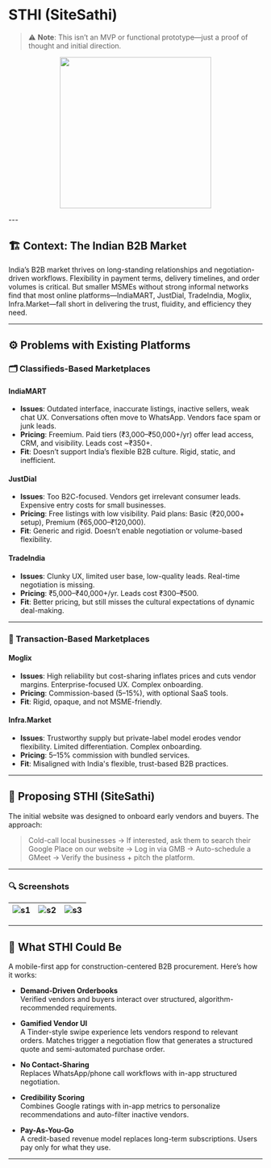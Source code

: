 # STHI (SiteSathi)

> ⚠️ **Note**: This isn’t an MVP or functional prototype—just a proof of thought and initial direction.

<p align="center">
  <img src="https://github.com/user-attachments/assets/8720152d-de7e-4ce3-b8f7-e6d69dfb39e0" width="300"/>
</p>
---

## 🏗️ Context: The Indian B2B Market

India’s B2B market thrives on long-standing relationships and negotiation-driven workflows. Flexibility in payment terms, delivery timelines, and order volumes is critical. But smaller MSMEs without strong informal networks find that most online platforms—IndiaMART, JustDial, TradeIndia, Moglix, Infra.Market—fall short in delivering the trust, fluidity, and efficiency they need.

---

## ⚙️ Problems with Existing Platforms

### 🗂️ Classifieds-Based Marketplaces

#### **IndiaMART**
- **Issues**: Outdated interface, inaccurate listings, inactive sellers, weak chat UX. Conversations often move to WhatsApp. Vendors face spam or junk leads.  
- **Pricing**: Freemium. Paid tiers (₹3,000–₹50,000+/yr) offer lead access, CRM, and visibility. Leads cost ~₹350+.  
- **Fit**: Doesn’t support India’s flexible B2B culture. Rigid, static, and inefficient.

#### **JustDial**
- **Issues**: Too B2C-focused. Vendors get irrelevant consumer leads. Expensive entry costs for small businesses.  
- **Pricing**: Free listings with low visibility. Paid plans: Basic (₹20,000+ setup), Premium (₹65,000–₹120,000).  
- **Fit**: Generic and rigid. Doesn’t enable negotiation or volume-based flexibility.

#### **TradeIndia**
- **Issues**: Clunky UX, limited user base, low-quality leads. Real-time negotiation is missing.  
- **Pricing**: ₹5,000–₹40,000+/yr. Leads cost ₹300–₹500.  
- **Fit**: Better pricing, but still misses the cultural expectations of dynamic deal-making.

---

### 🔄 Transaction-Based Marketplaces

#### **Moglix**
- **Issues**: High reliability but cost-sharing inflates prices and cuts vendor margins. Enterprise-focused UX. Complex onboarding.  
- **Pricing**: Commission-based (5–15%), with optional SaaS tools.  
- **Fit**: Rigid, opaque, and not MSME-friendly.

#### **Infra.Market**
- **Issues**: Trustworthy supply but private-label model erodes vendor flexibility. Limited differentiation. Complex onboarding.  
- **Pricing**: 5–15% commission with bundled services.  
- **Fit**: Misaligned with India's flexible, trust-based B2B practices.

---

## 🚀 Proposing STHI (SiteSathi)

The initial website was designed to onboard early vendors and buyers. The approach:

> Cold-call local businesses → If interested, ask them to search their Google Place on our website → Log in via GMB → Auto-schedule a GMeet → Verify the business + pitch the platform.

---

### 🔍 Screenshots

| ![s1](https://github.com/user-attachments/assets/0f5bacd0-5404-4c9a-ab39-50886f8dc81f) | ![s2](https://github.com/user-attachments/assets/10969e56-5b99-4322-99f6-44a7330836f2) | ![s3](https://github.com/user-attachments/assets/3a085239-0b84-407c-96a1-44a6a3b25ecf) |
|:--:|:--:|:--:|

---

## 📱 What STHI Could Be

A mobile-first app for construction-centered B2B procurement. Here’s how it works:

- **Demand-Driven Orderbooks**  
  Verified vendors and buyers interact over structured, algorithm-recommended requirements.

- **Gamified Vendor UI**  
  A Tinder-style swipe experience lets vendors respond to relevant orders. Matches trigger a negotiation flow that generates a structured quote and semi-automated purchase order.

- **No Contact-Sharing**  
  Replaces WhatsApp/phone call workflows with in-app structured negotiation.

- **Credibility Scoring**  
  Combines Google ratings with in-app metrics to personalize recommendations and auto-filter inactive vendors.

- **Pay-As-You-Go**  
  A credit-based revenue model replaces long-term subscriptions. Users pay only for what they use.

---
